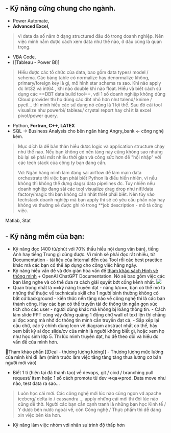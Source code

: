 
 ## - Kỹ năng cứng chung cho ngành.
- Power Automate, 
- **Advanced Excel,**
>  vì data đa số nằm ở dạng structured đâu đó trong doanh nghiệp. Nên việc mình nắm được cách xem data như thế nào, ở đâu cũng là quan trọng.

- VBA Code, 
- [[Tableau - Power BI]]
> Hiểu được các tổ chức của data, bao gồm data types/ model / schema. Các bảng table có normalize hay denormalize không, primary/foreign key là gì, mô hình star schema ra sao. Khi nào apply đc Int32 và int64 , khi nào double khi nào float. 
> Hiểu và biết cách sử dụng các ==DBT data build tool==, với 1 số doanh nghiệp không dùng Cloud provider thì họ dùng các dbt nhỏ hơn như talend/ knime / pyetl... thì mình hiểu các sử dụng nó cũng là 1 lợi thế. Sau đó cái tool visualize như powerbi/ tableau/ crystal report hay chí ít là excel pivot/power query. 

- Python, **Fortran, C++, LATEX**  
- SQL -> Business Analysis cho bên ngân hàng Angry_bank <- công nghệ kém.
> Mục đích là để bản thân hiểu được logic và application structure chạy như thế nào.  Nếu bạn không có nền tảng này cũng không sao nhưng bù lại sẽ phải mất nhiều thời gian và công sức hơn để "hội nhập" với các tech stack của công ty bạn đang cần.  
> 
> Vd: Ngân hàng mình làm đang sài airflow để làm main data orchestrate thì việc bạn phải biết Python là điều hiển nhiên, vì nếu không thì không thể dựng dags/ data pipelines đc. Tuy nhiên nếu doanh nghiệp đang sài các tool visualize drag drop như nifi/data factory/magic thì bạn không cần nhất thiết phải biết. Nên tùy vào techstack doanh nghiệp mà bạn apply thì sẽ có yêu cầu phần này hay không và thường sẽ được ghi rõ trong **job description - mô tả công việc.

Matlab, 
Stat
## - Kỹ năng mềm của bạn:
- Kỹ năng đọc (400 từ/phút với 70% thấu hiểu nội dung văn bản), tiếng Anh hay tiếng Trung gì cũng được. Vì mình sẽ phải đọc rất nhiều, từ Documentation - tài liệu của Internal đến của Tool rồi các best practice khác mà các bạn có thể áp dụng cho công việc hằng ngày.
- Kỹ năng hiểu vấn đề và đơn giản hóa vấn đề [tham khảo sách Hình vẽ thông minh](https://canho.com.vn/hinh-ve-thong-minh-tai-ban-2019-tai-ban-pdf/) + OpenAI ChatGPT Documentation. Nó sẽ bao gồm việc các bạn lắng nghe và có thể đưa ra cách giải quyết bớt cồng kềnh nhất.
  ![](https://sach.canho.com.vn/wp-content/uploads/2022/11/hinh-ve-thong-minh-1-5.jpg)
- Quan trọng nhất là ==kỹ năng truyền đạt - năng lực==, bạn có thể mô tả những thứ thuộc về technicals skill cho 1 người bình thường không có bất cứ background - kiến thức nền tảng nào về công nghệ thì là các bạn thành công. Hay các bạn có thể truyền tải đc thông tin ngắn gọn xúc tích cho các user - người dùng khác mà không bị loãng thông tin.
	   - Cách làm slide PPT cũng vậy đừng quăng 1 đống chữ wall of text lên thì chẳng ai đọc xong mà nhớ đc thông tin mình cần truyền đạt cả. 
	   - Sắp xếp lại câu chữ, các ý chính dùng Icon vẽ diagram abstract nhất có thể, hãy xem bất kỳ ai đọc slide/cv của mình là người không biết gì, hoặc xem họ như học sinh lớp 5. Thì lúc mình truyền đạt, họ dễ theo dõi và hiểu đc vấn đề của mình hơn.

📝Tham khảo phần [[Deal - thương lượng lương]] - Thương lượng mức lương của mình khi đi làm (mình trước làm việc tăng tàng tàng thua lương cơ bản người mới vào)

- Biết 1 tí (hiện tại đã thành tạo) về devops, git / cicd / branching pull request/ itsm hoặc 1 số cách promote từ dev =>qa=>prod. Data move như nào, test data ra sao...

>Luôn học cái mới. Các công nghệ mới lúc nào cũng ngon vd apache iceberg/ delta io / cassandra ... apply những cái mới thì đời lúc nào cũng dễ thở.
>	Người các bạn cần cạnh tranh là những bạn học Kinh tế / Y dược bên nước ngoài về, còn Công nghệ / Thực phẩm thì dễ dàng xin việc bên kia hơn.

- Kỹ năng làm việc nhóm với nhân sự trình độ thấp hơn